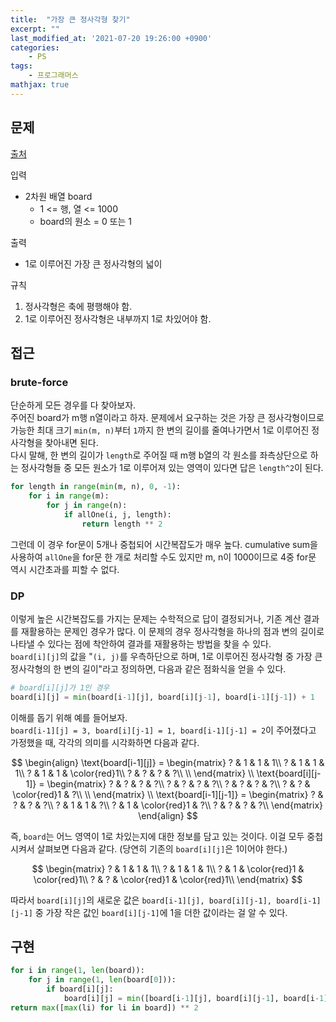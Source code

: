 ```yaml
---
title:  "가장 큰 정사각형 찾기"
excerpt: ""
last_modified_at: '2021-07-20 19:26:00 +0900'
categories:
    - PS
tags:
    - 프로그래머스
mathjax: true
---
```

## 문제
[출처](https://programmers.co.kr/learn/courses/30/lessons/12905)

입력 
* 2차원 배열 board
    * 1 <= 행, 열 <= 1000
    * board의 원소 = 0 또는 1

출력 
* 1로 이루어진 가장 큰 정사각형의 넓이

규칙
1. 정사각형은 축에 평행해야 함.
2. 1로 이루어진 정사각형은 내부까지 1로 차있어야 함.

## 접근
### brute-force
단순하게 모든 경우를 다 찾아보자.\
주어진 board가 m행 n열이라고 하자. 문제에서 요구하는 것은 가장 큰 정사각형이므로 가능한 최대 크기 ```min(m, n)```부터 ```1```까지 한 변의 길이를 줄여나가면서 1로 이루어진 정사각형을 찾아내면 된다.\
다시 말해, 한 변의 길이가 ```length```로 주어질 때 m행 b열의 각 원소를 좌측상단으로 하는 정사각형들 중 모든 원소가 1로 이루어져 있는 영역이 있다면 답은 ```length^2```이 된다.

```python
for length in range(min(m, n), 0, -1):
    for i in range(m):
        for j in range(n):
            if allOne(i, j, length):
                return length ** 2
```
그런데 이 경우 for문이 5개나 중첩되어 시간복잡도가 매우 높다. cumulative sum을 사용하여 ```allOne```을 for문 한 개로 처리할 수도 있지만 m, n이 1000이므로 4중 for문 역시 시간초과를 피할 수 없다.

### DP
이렇게 높은 시간복잡도를 가지는 문제는 수학적으로 답이 결정되거나, 기존 계산 결과를 재활용하는 문제인 경우가 많다. 이 문제의 경우 정사각형을 하나의 점과 변의 길이로 나타낼 수 있다는 점에 착안하여 결과를 재활용하는 방법을 찾을 수 있다.\
```board[i][j]```의 값을 "```(i, j)```를 우측하단으로 하며, 1로 이루어진 정사각형 중 가장 큰 정사각형의 한 변의 길이"라고 정의하면, 다음과 같은 점화식을 얻을 수 있다.
```python
# board[i][j]가 1인 경우
board[i][j] = min(board[i-1][j], board[i][j-1], board[i-1][j-1]) + 1
```
이해를 돕기 위해 예를 들어보자.\
```board[i-1][j] = 3, board[i][j-1] = 1, board[i-1][j-1] = 2```이 주어졌다고 가정했을 때, 각각의 의미를 시각화하면 다음과 같다.

$$
\begin{align}
\text{board[i-1][j]} = 
\begin{matrix}
? & 1 & 1 & 1\\
? & 1 & 1 & 1\\
? & 1 & 1 & \color{red}1\\
? & ? & ? & ?\\ \\
\end{matrix} \\
\text{board[i][j-1]} = 
\begin{matrix}
? & ? & ? & ?\\
? & ? & ? & ?\\
? & ? & ? & ?\\
? & ? & \color{red}1 & ?\\ \\
\end{matrix} \\
\text{board[i-1][j-1]} =
\begin{matrix}
? & ? & ? & ?\\
? & 1 & 1 & ?\\
? & 1 & \color{red}1 & ?\\
? & ? & ? & ?\\
\end{matrix}
\end{align}
$$

즉, ```board```는 어느 영역이 1로 차있는지에 대한 정보를 담고 있는 것이다.
이걸 모두 중첩시켜서 살펴보면 다음과 같다. (당연히 기존의 ```board[i][j]```은 1이어야 한다.)

$$
\begin{matrix}
? & 1 & 1 & 1\\
? & 1 & 1 & 1\\
? & 1 & \color{red}1 & \color{red}1\\
? & ? & \color{red}1 & \color{red}1\\
\end{matrix}
$$

따라서 ```board[i][j]```의 새로운 값은 ```board[i-1][j], board[i][j-1], board[i-1][j-1]``` 중 가장 작은 값인 ```board[i][j-1]```에 1을 더한 값이라는 걸 알 수 있다.

## 구현
```python
for i in range(1, len(board)):
    for j in range(1, len(board[0])):
        if board[i][j]:
            board[i][j] = min([board[i-1][j], board[i][j-1], board[i-1][j-1]]) + 1
return max([max(li) for li in board]) ** 2
```